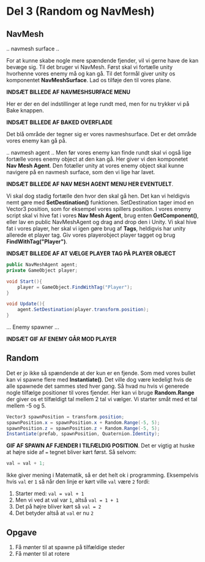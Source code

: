 # Del 3 (Random og NavMesh)

## NavMesh

.. navmesh surface ..

For at kunne skabe nogle mere spændende fjender, vil vi gerne have de kan bevæge sig. 
Til det bruger vi NavMesh. Først skal vi fortælle unity hvorhenne vores enemy må og kan gå. 
Til det formål giver unity os komponentet **NavMeshSurface**. Lad os tilføje den til vores plane.

**INDSÆT BILLEDE AF NAVMESHSURFACE MENU**

Her er der en del indstillinger at lege rundt med, men for nu trykker vi på Bake knappen.

**INDSÆT BILLEDE AF BAKED OVERFLADE**

Det blå område der tegner sig er vores navmeshsurface. Det er det område vores enemy kan gå på.

.. navmesh agent ..
Men før vores enemy kan finde rundt skal vi også lige fortælle vores enemy object at den kan gå.
Her giver vi den komponetet **Nav Mesh Agent**. Den fotæller unity at vores enemy object skal kunne navigere på en navmesh surface,
som den vi lige har lavet.

**INDSÆT BILLEDE AF NAV MESH AGENT MENU HER EVENTUELT**.

Vi skal dog stadig fortælle den hvor den skal gå hen. Det kan vi heldigvis nemt gøre med **SetDestination()** funktionen.
SetDestination tager imod en Vector3 position, som for eksempel vores spillers position. 
I vores enemy script skal vi hive fat i vores **Nav Mesh Agent**, brug enten **GetComponent<NavMeshAgent>()**,
eller lav en public NavMeshAgent og drag and drop den i Unity. 
Vi skal hive fat i vores player, her skal vi igen gøre brug af **Tags**, heldigvis har unity allerede et player tag.
Giv vores playerobject player tagget og brug **FindWithTag("Player")**.

**INDSÆT BILLEDE AF AT VÆLGE PLAYER TAG PÅ PLAYER OBJECT**

```c#
public NavMeshAgent agent;
private GameObject player;

void Start(){
    player = GameObject.FindWithTag("Player");
}

void Update(){
    agent.SetDestination(player.transform.position);
}
```
... Enemy spawner ...

**INDSÆT GIF AF ENEMY GÅR MOD PLAYER**

## Random
Det er jo ikke så spændende at der kun er en fjende.
Som med vores bullet kan vi spawne flere med **Instantiate()**. 
Det ville dog være kedeligt hvis de alle spawnede det sammes sted hver gang. 
Så hvad nu hvis vi generede nogle tilfælge positioner til vores fjender. 
Her kan vi bruge **Random.Range** der giver os et tilfældigt tal mellem 2 tal vi vælger. 
Vi starter småt med et tal mellem -5 og 5.
```c#
Vector3 spawnPosition = transform.position;
spawnPosition.x = spawnPosition.x + Random.Range(-5, 5);
spawnPosition.z = spawnPosition.z + Random.Range(-5, 5);
Instantiate(prefab, spawnPosition, Quaternion.Identity);
```
**GIF AF SPAWN AF FJENDER I TILFÆLDIG POSITION**.
Det er vigtig at huske at højre side af `=` tegnet bliver kørt først. Så selvom:
```C#
val = val + 1;
```
Ikke giver mening i Matematik, så er det helt ok i programming. 
Eksempelvis hvis `val` er `1` så når den linje er kørt ville `val` være `2` fordi:
1. Starter med: `val = val + 1` 
2. Men vi ved at val var `1`, altså `val = 1 + 1`
3. Det på højre bliver kørt så `val = 2`
4. Det betyder altså at `val` er nu `2`


## Opgave
1. Få mønter til at spawne på tilfældige steder
2. Få mønter til at rotere
